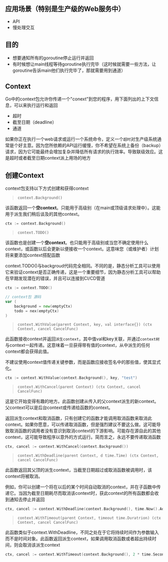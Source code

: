 ## 应用场景（特别是生产级的Web服务中）

- API
- 慢处理交互

## 目的

- 想要通知所有的goroutine停止运行并返回
- 有时候想让main线程等待goroutine执行完毕（这时候就需要一些方法，让goroutine告诉main他们执行完毕了，那就需要用到通道）

## Context

Go中的context包允许你传递一个"conext"到您的程序，用下面列出的上下文信息，可以来执行运行和返回

- 超时
- 截至日期（deadline）
- 通道

如果你正在执行一个web请求或运行一个系统命令，定义一个`超时`对生产级系统通常是个好主意。因为您所依赖的API运行缓慢，你不希望在系统上备份（backup）请求，因为它可能最终会增加复杂并降低所有请求的执行效率。导致联级效应。这是超时或者截至日期context派上用场的地方

## 创建Context

context包支持以下方式创建和获得context

> `context.Background()`

该函数返回一个**空context**。只能用于高级别（在main或顶级请求处理中）。这能用于派生我们稍后谈及的其他context。

```go
ctx := context.Background()
```

> `context.TODO()`

该函数也是创建一个**空context**。也只能用于高级别或当您不确定使用什么context，或函数以后会更新以便接收一个context。这意味您（或维护者）计划将来要添加context搭配函数

context.TODO()与backgroud代码完全相同。不同的是，静态分析工具可以使用它来验证context是否正确传递，这是一个重要细节，因为静态分析工具可以帮助在早期发现潜在的错误，并且可以连接到CI/CD管道

```go
ctx := context.TODO()

// context包 源码
var (
    background = new(emptyCtx)
    todo = nex(emptyCtx)
)
```

> `context.WithValue(parent Context, key, val interface{}) (ctx Context, cancel CancelFunc)`

此函数接收context并返回`派生context`，其中值val和key关联，并通过`context树`与context一起传递。这意味着一旦获得带有值的context，从中派生的任何context都会获得此值。

不建议使用context值传递关键参数，而是函数应接收签名中的那些值，使其显式化。

```go
ctx := context.WithValue(context.Background(), key, "test")
```

>  `context.WithCancel(parent Context) (ctx Context, cancel CancelFunc)`

这是它开始变得有趣的地方。此函数创建从传入的父context派生的新context。父context可以是后台context或传递给函数的context。

返回派生context和取消函数，只有创建它的函数才能调用取消函数来取消此context。如果你愿意，可以传递取消函数，但是强烈建议不要这么做。这可能导致取消函数的调用者没有意识到取消context的下游影响。可能存在源自此的其他context，这可能导致程序以意外的方式运行。简而言之，永远不要传递取消函数

```go
ctx, cancel := context.WithCancel(context.Background())
```

> `context.WithDeadline(parent Context, d time.Time) (ctx Context, cancel CancelFunc)`

此函数返回其父顶的派生context，当截至日期超过或取消函数被调用时，该context将被取消。

例如，你可以创建一个将在以后的某个时间自动取消的context，并在子函数中传递它。当因为截至日期耗尽而取消该context时，获此context的所有函数都会收到通知去停止并返回

```go
ctx, cancel := context.WithDeadline(context.Background(), time.Now().Add(2 * time.Second))
```

> `context.WithTimeout(parent Context, timeout time.Duratrion) (ctx Context, cancel CancelFunc)`

此函数类似于context.WithDeadline，不同之处在于它将持续时间作为参数输入而不是时间对象。此函数返回派生context，如果调用取消函数或者超出持续时间，则会取消该派生context

```go
ctx, cancel := context.WithTimeout(context.Background(), 2 * time.Second)
```